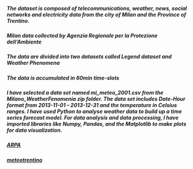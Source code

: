 <!-- Heading -->

##### The dataset is composed of telecommunications, weather, news, social networks and electricity data from the city of Milan and the Province of Trentino.

##### Milan data collected by Agenzia Regionale per la Protezione dell'Ambiente 

##### The data are divided into two datasets called Legend dataset and Weather Phenomena

##### The data is accumulated in 60min time-slots


##### I have selected a data set named mi_meteo_2001.csv from the Milano_WeatherFenomenia zip folder. The data set includes Date-Hour format from 2013-11-01 – 2013-12-31 and the temperature in Celsius ranges. I have used Python to analyse weather data to build up a time series forecast model. For data analysis and data processing, I have imported libraries like Numpy, Pandas, and the Matplotlib to make plots for data visualization.


<!-- Links -->

##### [ARPA](http://www2.arpalombardia.it/siti/arpalombardia/meteo/richiesta-dati-misurati/Pagine/RichiestaDatiMisurati.aspx) 

##### [meteotrentino](http://www.meteotrentino.it)

